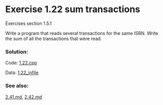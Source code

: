 # Exercise 1.22 sum transactions
Exercises section 1.5.1

Write a program that reads several transactions for the same ISBN. Write the sum of all the transactions that were read.

### Solution:
Code: [1.22.cpp](../exercises/1.22.cpp)

Data: [1.22_infile](../exercises/1.22_infile)

### See also:
[2.41.md](../2/2.41.md), [2.42.md](../2/2.42.md)